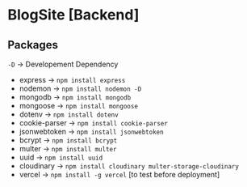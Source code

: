 # BlogSite [Backend]

## Packages

`-D` → Developement Dependency

- express → `npm install express`
- nodemon → `npm install nodemon -D`
- mongodb → `npm install mongodb`
- mongoose → `npm install mongoose`
- dotenv → `npm install dotenv`
- cookie-parser → `npm install cookie-parser`
- jsonwebtoken → `npm install jsonwebtoken`
- bcrypt → `npm install bcrypt`
- multer → `npm install multer`
- uuid → `npm install uuid`
- cloudinary → `npm install cloudinary multer-storage-cloudinary`
- vercel → `npm install -g vercel` [to test before deployment]
